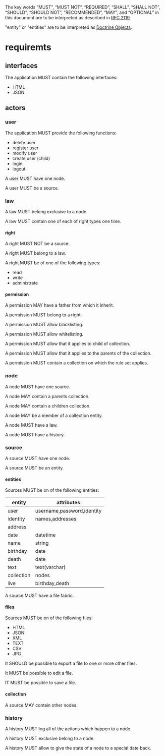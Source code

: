 The key words “MUST”, “MUST NOT”, “REQUIRED”, “SHALL”, “SHALL NOT”, “SHOULD”,
“SHOULD NOT”, “RECOMMENDED”, “MAY”, and “OPTIONAL” in this document are to be
interpreted as described in [RFC 2119](https://tools.ietf.org/html/rfc2119).

"entity" or "entities" are to be interpreted as [Doctrine Objects](https://www.doctrine-project.org/projects/doctrine-orm/en/2.6/reference/working-with-objects.html).

# requiremts

## interfaces
The application MUST contain the following interfaces:
* HTML
* JSON

## actors

### user
The application MUST provide the following functions:
* delete user
* register user
* modify user
* create user (child)
* login
* logout

A user MUST have one node.

A user MUST be a source.

### law
A law MUST belong exclusive to a node.

A law MUST contain one of each of right types one time.

#### right
A right MUST NOT be a source.

A right MUST belong to a law.

A right MUST be of one of the following types:
* read
* write
* administrate

#### permission
A permission MAY have a father from which it inherit.

A permission MUST belong to a right.

A permission MUST allow blacklisting.

A permission MUST allow whitelisting.

A permission MUST allow that it applies to child of collection.

A permission MUST allow that it applies to the parents of the collection.

A permission MUST contain a collection on which the rule set applies.

### node
A node MUST have one source.

A node MAY contain a parents collection.

A node MAY contain a children collection.

A node MAY be a member of a collection entity.

A node MUST have a law.

A node MUST have a history.

### source
A source MUST have one node.

A source MUST be an entity.

#### entities
Sources MUST be on of the following entities:

entity|attributes
--- | --- 
user|username,password,identity
identity|names,addresses
address|
date|datetime
name|string
birthday|date
death|date
text|text(varchar)
collection|nodes
live|birthday,death

A source MUST have a file fabric.

#### files

Sources MUST be on of the following files:
* HTML
* JSON
* XML
* TEXT
* CSV
* JPG

It SHOULD be possible to export a file to one or more other files.

It MUST be possible to edit a file.

IT MUST be possible to save a file.

#### collection
A source MAY contain other nodes.

### history
A history MUST log all of the actions which happen to a node.

A history MUST exclusive belong to a node.

A history MUST allow to give the state of a node to a special date back.
